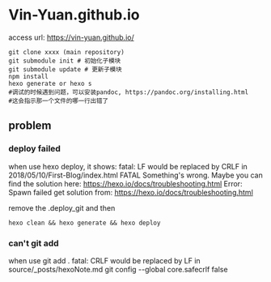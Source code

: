 # Vin-Yuan.github.io

access url: https://vin-yuan.github.io/

```shell
git clone xxxx (main repository)
git submodule init # 初始化子模块
git submodule update # 更新子模块
npm install
hexo generate or hexo s
#调试的时候遇到问题，可以安装pandoc, https://pandoc.org/installing.html
#这会指示那一个文件的哪一行出错了
```


## problem

### deploy failed
when use hexo deploy, it shows:
fatal: LF would be replaced by CRLF in 2018/05/10/First-Blog/index.html
FATAL Something's wrong. Maybe you can find the solution here: https://hexo.io/docs/troubleshooting.html
Error: Spawn failed
get solution from: https://hexo.io/docs/troubleshooting.html

remove the .deploy_git and then 
```
hexo clean && hexo generate && hexo deploy
```

### can't git add
when use git add .
fatal: CRLF would be replaced by LF in source/_posts/hexoNote.md
git config --global core.safecrlf false